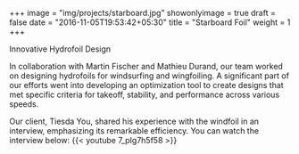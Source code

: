 +++
image = "img/projects/starboard.jpg"
showonlyimage = true
draft = false
date = "2016-11-05T19:53:42+05:30"
title = "Starboard Foil"
weight = 1
+++

Innovative Hydrofoil Design
<!--more-->

In collaboration with Martin Fischer and Mathieu Durand, our team worked on designing hydrofoils for windsurfing and wingfoiling. A significant part of our efforts went into developing an optimization tool to create designs that met specific criteria for takeoff, stability, and performance across various speeds.

Our client, Tiesda You, shared his experience with the windfoil in an interview, emphasizing its remarkable efficiency. You can watch the interview below:
{{< youtube 7_pIg7h5f58 >}}
